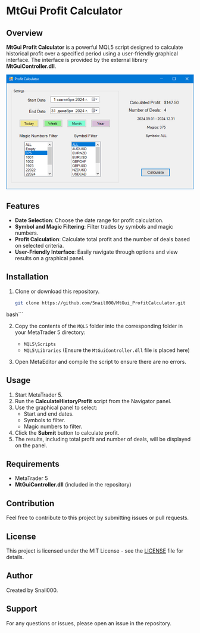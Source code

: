 # MtGui Profit Calculator

## Overview
**MtGui Profit Calculator** is a powerful MQL5 script designed to calculate historical profit over a specified period using a user-friendly graphical interface. The interface is provided by the external library **MtGuiController.dll**.  
  
![Profit Calculator Interface](images/ProfitCalculatorPanel.jpg)

## Features
- **Date Selection**: Choose the date range for profit calculation.
- **Symbol and Magic Filtering**: Filter trades by symbols and magic numbers.
- **Profit Calculation**: Calculate total profit and the number of deals based on selected criteria.
- **User-Friendly Interface**: Easily navigate through options and view results on a graphical panel.

## Installation
1. Clone or download this repository.
   ```bash
   git clone https://github.com/5nail000/MtGui_ProfitCalculator.git
  bash```

2. Copy the contents of the `MQL5` folder into the corresponding folder in your MetaTrader 5 directory:
   - `MQL5\Scripts`
   - `MQL5\Libraries` (Ensure the `MtGuiController.dll` file is placed here)

3. Open MetaEditor and compile the script to ensure there are no errors.

## Usage
1. Start MetaTrader 5.
2. Run the **CalculateHistoryProfit** script from the Navigator panel.
3. Use the graphical panel to select:
   - Start and end dates.
   - Symbols to filter.
   - Magic numbers to filter.
4. Click the **Submit** button to calculate profit.
5. The results, including total profit and number of deals, will be displayed on the panel.

## Requirements
- MetaTrader 5
- **MtGuiController.dll** (included in the repository)

## Contribution
Feel free to contribute to this project by submitting issues or pull requests.

## License
This project is licensed under the MIT License - see the [LICENSE](https://mit-license.org/) file for details.

## Author
Created by Snail000.

## Support
For any questions or issues, please open an issue in the repository.
